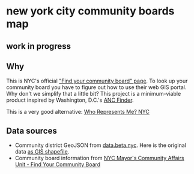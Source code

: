 new york city community boards map
==================================

## work in progress

## Why

This is NYC's official ["Find your community board" page](http://www.nyc.gov/html/cau/html/cb/cb.shtml). To look up your community board you have to figure out how to use their web GIS portal. Why don't we simplify that a little bit? This project is a minimum-viable product inspired by Washington, D.C.'s [ANC Finder](http://ancfinder.org/).

This is a very good alternative: [Who Represents Me? NYC](http://www.mygovnyc.org/)

## Data sources

- Community district GeoJSON from [data.beta.nyc](http://data.beta.nyc/dataset/nyc-community-districts/resource/d826bbc6-a376-4642-8d8b-3a700d701557). Here is the original data [as GIS shapefile](https://data.cityofnewyork.us/City-Government/Community-Districts/yfnk-k7r4).
- Community board information from [NYC Mayor's Community Affairs Unit - Find Your Community Board](http://www.nyc.gov/html/cau/html/cb/cb.shtml)
